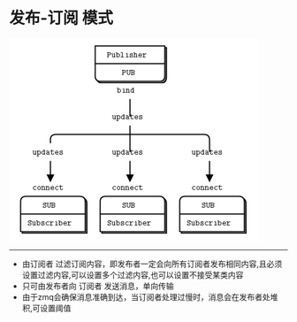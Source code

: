 # 发布-订阅 模式

![pub_sub](pub_sub.png)

---
* 由订阅者 过滤订阅内容，即发布者一定会向所有订阅者发布相同内容,且必须设置过滤内容,可以设置多个过滤内容,也可以设置不接受某类内容
* 只可由发布者向 订阅者 发送消息，单向传输
* 由于zmq会确保消息准确到达，当订阅者处理过慢时，消息会在发布者处堆积,可设置阈值